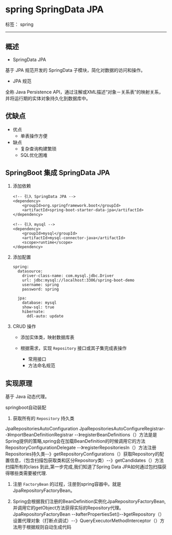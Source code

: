 # spring SpringData JPA

标签： spring 

---

## 概述

- SpringData JPA

基于 JPA 规范开发的 SpringData 子模块，简化对数据的访问和操作。

- JPA 规范

全称 Java Persistence API，通过注解或XML描述“对象－关系表”的映射关系，并将运行期的实体对象持久化到数据库中。

## 优缺点

- 优点
    - 单表操作方便
- 缺点
    - 复杂查询构建繁琐
    - SQL优化困难

## SpringBoot 集成 SpringData JPA

1. 添加依赖

    ```
    <!-- 引入 SpringData JPA -->
    <dependency>
        <groupId>org.springframework.boot</groupId>
        <artifactId>spring-boot-starter-data-jpa</artifactId>
    </dependency>
    
    <!-- 引入 mysql -->
    <dependency>
        <groupId>mysql</groupId>
        <artifactId>mysql-connector-java</artifactId>
        <scope>runtime</scope>
    </dependency>
    
    ```

2. 添加配置

    ```
    spring:
      datasource:
        driver-class-name: com.mysql.jdbc.Driver
        url: jdbc:mysql://localhost:3306/spring-boot-demo
        username: spring
        password: spring
    
      jpa:
        database: mysql
        show-sql: true
        hibernate:
          ddl-auto: update
    ```

3. CRUD 操作

    - 添加实体类，映射数据库表

    - 根据需求，实现 `Repository` 接口或其子集完成表操作
        - 常用接口
        - 方法命名规范


## 实现原理

基于 Java 动态代理。

springboot自动装配

1. 获取所有的 `Repository` 持久类

JpaRepositoriesAutoConfiguration
JpaRepositoriesAutoConfigureRegistrar--》ImportBeanDefinitionRegistrar --》registerBeanDefinitions（）方法是是Spring提供的策略,spring会在加载BeanDefinition的时候调用它的方法
RepositoryConfigurationDelegate --》registerRepositoriesIn（）方法注册Repositories持久类--》getRepositoryConfigurations（）获取Repository的配置信息，（包含扫描包获取类和区分Repository类）--》getCandidates（）方法扫描所有的class
到此,第一步完成,我们知道了Spring Data JPA如何通过包扫描获得哪些类需要被代理.

1. 注册 `FactoryBean` 的过程，注册到spring容器中。就是JpaRepositoryFactoryBean。

1. Spring会根据我们注册的BeanDefinition实例化JpaRepositoryFactoryBean,并调用它的getObject方法获得实际的Repository代理。
JpaRepositoryFactoryBean --》afterPropertiesSet()--》getRepository（）设置代理对象（打断点调试）--》QueryExecutorMethodInterceptor（）方法用于根据规则自动生成代码
